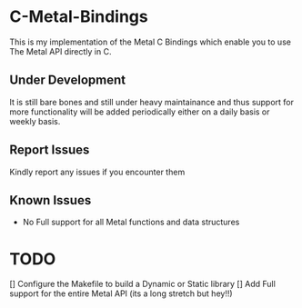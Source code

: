 # C-Metal-Bindings

This is my implementation of the Metal C Bindings which enable you to use The Metal API directly in C.
## Under Development
It is still bare bones and still under heavy maintainance and thus support for more functionality will be added periodically either on a daily basis or weekly basis.

## Report Issues
Kindly report any issues if you encounter them

## Known Issues
- No Full support for all Metal functions and data structures 

# TODO
[] Configure the Makefile to build a Dynamic or Static library
[] Add Full support for the entire Metal API (its a long stretch but hey!!)
  
